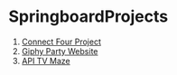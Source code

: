 # SpringboardProjects

1. [Connect Four Project](connect-four/index.html)
2. [Giphy Party Website](https://mjmariani.github.io/SpringboardProjects/GiphyParty/index.html)
3. [API TV Maze](https://mjmariani.github.io/SpringboardProjects/apis-tvmaze/tvmaze.html)


